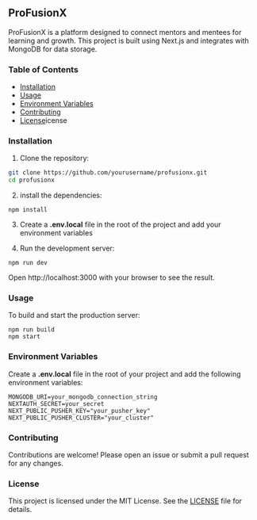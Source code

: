 ## ProFusionX

ProFusionX is a platform designed to connect mentors and mentees for learning and growth. This project is built using Next.js and integrates with MongoDB for data storage.

### Table of Contents

+ [Installation](#installation)
+ [Usage](#usage)
+ [Environment Variables](#environment-variables)
+ [Contributing](#contributing)
+ [License](#license)icense

### Installation

1. Clone the repository:
```bash
git clone https://github.com/yourusername/profusionx.git
cd profusionx
```

2. install the dependencies:
```
npm install
```

3. Create a **.env.local** file in the root of the project and add your environment variables

4. Run the development server:
```
npm run dev
```
Open http://localhost:3000 with your browser to see the result.

### Usage

To build and start the production server:
```
npm run build
npm start
```

### Environment Variables

Create a **.env.local** file in the root of your project and add the following environment variables:
```
MONGODB_URI=your_mongodb_connection_string
NEXTAUTH_SECRET=your_secret
NEXT_PUBLIC_PUSHER_KEY="your_pusher_key"
NEXT_PUBLIC_PUSHER_CLUSTER="your_cluster"
```

### Contributing

Contributions are welcome! Please open an issue or submit a pull request for any changes.

### License

This project is licensed under the MIT License. See the [LICENSE](./LICENSE) file for details.